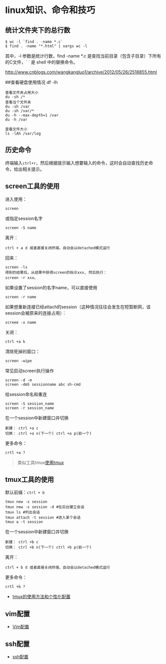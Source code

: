 # linux知识、命令和技巧

## 统计文件夹下的总行数

	$ wc -l `find . -name *.c`
	$ find . -name "*.html" | xargs wc -l

其中，-l 参数是统计行数，find -name *.c 是查找当前目录（包含子目录）下所有的C文件，\` \` 是 shell 中的替换命令。

<http://www.cnblogs.com/wangkangluo1/archive/2012/05/26/2518855.html>


##查看硬盘使用情况
	df -lh
	
	查看文件夹占用大小
	du -sh /*
	查看当个文件夹
	du -sh /var
	du -sh /var/*
	du -h --max-depth=1 /var
	du -h /var
	
	查看文件大小
	ls -lAh /var/log
	
## 历史命令

终端输入`ctrl+r`，然后根据提示输入想要输入的命令，这时会自动查找历史命令，给出相关提示。

	
## screen工具的使用

进入使用：
	
	screen

或指定session名字 

	screen -S name


离开：

	ctrl + a d 或者直接关闭终端，自动会以detached模式运行

回来： 

	screen -ls 
	得到的结果后，从结果中获得screen的标示xxx, 然后执行： 
	screen -r xxx。
	
如果设置了session的名字name，可以直接使用

	screen -r name
	
如果想重新连接已经attach的session（这种情况往往会发生在短暂断网，该session会被原来的连接占用）：

	screee -x name

关闭： 

	ctrl +a k

清除死掉的窗口： 
	
	screen -wipe

常见启动screen执行操作

	screen -d -m
	screen -dmS sessionname abc sh-cmd

给session命名和重连

	screen -S session_name
	screen -r session_name	
	
在一个session中新建窗口并切换

	新建： ctrl +a c
	切换： ctrl +a n(下一个) ctrl +a p(前一个)

更多命令：

	crtl +a ?
	
> 类似工具tmux[使用tmux](http://www.wushxin.top/2016/03/28/%E4%BD%BF%E7%94%A8tmux.html)

## tmux工具的使用	

默认前缀：`ctrl + b`

	tmux new -s session
	tmux new -s session -d #在后台建立会话
	tmux ls #列出会话
	tmux attach -t session #进入某个会话
	tmux a -t session

在一个session中新建窗口并切换

	新建： ctrl +b c
	切换： ctrl +b n(下一个) ctrl +b p(前一个)
	
离开：

	ctrl + b d 或者直接关闭终端，自动会以detached模式运行	
	

更多命令：

	crtl +b ?
	
	
	
* [tmux的使用方法和个性化配置](http://mingxinglai.com/cn/2012/09/tmux/)	

## vim配置

* [Vim配置](../software_usage/Vim.md)

## ssh配置

* [ssh配置](../ssh/ssh.md)

	
	